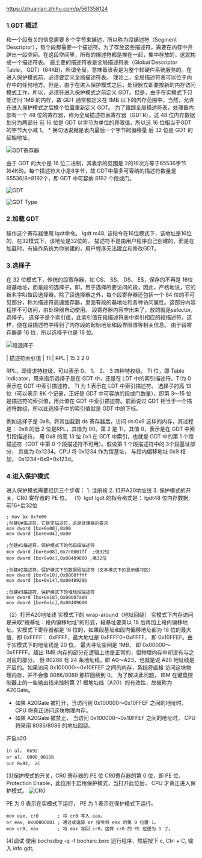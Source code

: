 <!--
 * @Author: Alan Yin
 * @Date: 2024-05-03 18:30:56
 * @LastEditTime: 2024-05-03 20:00:54
 * @LastEditors: Alan Yin
 * @FilePath: /windows_cifs/training/myOS/docs/02_GDT_IDT.md
 * @Description:
 * // -*- mode:C; tab-width:8; c-basic-offset:2; indent-tabs-mode:t -*-
 * // vim: ts=8 sw=2 smarttab
 * Copyright (c) 2024 by Alan Yin, All Rights Reserved.
-->

https://zhuanlan.zhihu.com/p/561358124

### 1.GDT 概述
和一个段有关的信息需要 8 个字节来描述，所以称为段描述符（Segment Descriptor），每个段都需要一个描述符。为了存放这些描述符，需要在内存中开辟出一段空间。在这段空间里，所有的描述符都是挨在一起，集中存放的，这就构成一个描述符表。
最主要的描述符表是全局描述符表（Global Descriptor Table， GDT）(64KB)，所谓全局，意味着该表是为整个软硬件系统服务的。在进入保护模式前，必须要定义全局描述符表。
理论上，全局描述符表可以位于内存中的任何地方。但是，由于在进入保护模式之后，处理器立即要按新的内存访问模式工作，所以，必须在进入保护模式之前定义 GDT。但是，由于在实模式下只能访问 1MB 的内存，故 GDT 通常都定义在 1MB 以下的内存范围中。当然，允许在进入保护模式之后换个位置重新定义 GDT。
为了跟踪全局描述符表，处理器内部有一个 48 位的寄存器，称为全局描述符表寄存器（GDTR）。这 48 位内存数据划分为两部分 前 16 位是 GDT 以字节为单位的界限值，所以这 16 位相当于GDT 的字节大小减 1。 * 换句话说就是表内最后一个字节的偏移量 后 32 位是 GDT 的起始地址。

![GDT寄存器](https://pic4.zhimg.com/v2-be3a76f5b4f39fdb5d7d47f66c1af8ef_r.jpg)

由于 GDT 的大小是 16 位二进制，其表示的范围是 2的16次方等于65536字节(64KB)。每个描述符大小是8字节，故 GDT中最多可容纳的描述符数量是65536/8=8192个，即 GDT 中可容纳 8192 个段或门。

![GDT](https://pic2.zhimg.com/v2-2ed786348410c8a5b22587d71ec76d19_r.jpg)

![GDT Type](https://pic3.zhimg.com/v2-71fa9036fabc551926c9df093b1bd05a_r.jpg)

### 2.加载 GDT
操作这个寄存器使用 lgdt命令。
lgdt m48;
该指令在16位模式下，该地址是16位的，在32模式下，该地址是32位的。
描述符不是由用户程序自己创建的，而是在加载时，有操作系统为你创建的，用户程序无法建立和修改GDT。

### 3.选择子
在 32 位模式下，传统的段寄存器，如 CS、 SS、 DS、 ES，保存的不再是 16位段基地址，而是段的选择子，即，用于选择所要访问的段，因此，严格地说，它的新名字叫做段选择器。除了段选择器之外，每个段寄存器还包括一个 64 位的不可见部分，称为描述符高速缓存器，里面有段的基地址和各种访问属性。这部分内容程序不可访问，由处理器自动使用。
段寄存器内容空出来了，放的就是selector,选择子。
选择子是个索引值，此索引值在段描述符表中索引相应的段描述符，这样，便在段描述符中得到了内存段的起始地址和段界限值等相关信息。
由于段寄存器是 16 位，所以选择子也是 16 位。

![段选择子](https://pic2.zhimg.com/v2-9558bf1f5c815300e981a57b76d3e90d_r.jpg)

|   描述符索引值    |  TI  |  RPL  |
15                 3      2       0

RPL，即请求特权级，可以表示 0、 1、 2、 3 四种特权级。
TI 位，即 Table Indicator，用来指示选择子是在 GDT 中，还是在 LDT 中的索引描述符。TI为 0 表示在 GDT 中索引描述符， TI 为 1 表示在 LDT 中索引描述符。
选择子的高 13 位（可以表示 8K 个记录，正好是 GDT 中可容纳的段或门数量），即第 3～15 位是描述符的索引值，用此值在 GDT 中索引描述符。前面说过 GDT 相当于一个描述符数组，所以此选择子中的索引值就是 GDT 中的下标。

例如选择子是 0x8，将其加载到 ds 寄存器后，访问 ds:0x9 这样的内存，其过程是： 0x8 的低 2 位是RPL，其值为 00。第 2 是 TI，其值 0，表示是在 GDT 中索引段描述符。 用 0x8 的高 13 位 0x1 在 GDT 中索引，也就是 GDT 中的第 1 个段描述符（GDT 中第 0 个段描述符不可用）。假设第 1 个段描述符中的 3个段基址部分， 其值为 0x1234。CPU 将 0x1234 作为段基址， 与段内偏移地址 0x9 相加， 0x1234+0x9=0x123d。

### 4.进入保护模式
进入保护模式需要经历三个步骤： 1. 注册段 2. 打开A20地址线 3. 保护模式的开关，CR0 寄存器的 PE 位。
（1）lgdt
lgdt 的指令格式是： lgdt48 位内存数据; 前16+后32位
```
; mov bx 0x7e00
;创建0#描述符，它是空描述符，这是处理器的要求
mov dword [bx+0x00],0x00
mov dword [bx+0x04],0x00

;创建#1描述符，保护模式下的代码段描述符
mov dword [bx+0x08],0x7c0001ff  ;低32位
mov dword [bx+0x0c],0x00409800 ;高32位

;创建#2描述符，保护模式下的数据段描述符（文本模式下的显示缓冲区）
mov dword [bx+0x10],0x8000ffff
mov dword [bx+0x14],0x0040920b

;创建#3描述符，保护模式下的堆栈段描述符
mov dword [bx+0x18],0x00007a00
mov dword [bx+0x1c],0x00409600
```
（2）打开A20地址线
实模式下的 wrap-around（地址回绕） 实模式下内存访问是采取“段基址：段内偏移地址”的形式，段基址要乘以 16 后再加上段内偏移地址。实模式下寄存器都是 16 位的，如果段基址和段内偏移地址都为 16 位的最大值，即 0xFFFF： 0xFFFF，最大地址是 0xFFFF0+0xFFFF， 即 0x10FFEF。由于实模式下的地址线是 20 位， 最大寻址空间是 1MB， 即 0x00000～0xFFFFF。超出 1MB 内存的部分在逻辑上也是正常的，但物理内存中却没有与之对应的部分。
但 80286 有 24 条地址线，即 A0～A23，也就是说 A20 地址线是开启的。如果访问 0x100000～0x10FFEF 之间的内存，系统将直接 访问这块物理内存，并不会像 8086/8088 那样回绕到 0。
为了解决此问题， IBM 在键盘控制器上的一些输出线来控制第 21 根地址线（A20）的有效性，故被称为 A20Gate。
* 如果 A20Gate 被打开，当访问到 0x100000～0x10FFEF 之间的地址时， CPU 将真正访问这块物理内存。
* 如果 A20Gate 被禁止， 当访问 0x100000～0x10FFEF 之间的地址时， CPU 将采用 8086/8088 的地址回绕。

开启a20
```
in al， 0x92
or al， 0000_0010B
out 0x92， al
```
(3)保护模式的开关，CR0 寄存器的 PE 位
 CR0寄存器的第 0 位，即 PE 位， Protection Enable，此位用于启用保护模式，当打开此位后， CPU 才真正进入保护模式。
![CR0](https://pic4.zhimg.com/v2-d346e166271cf951103dd1b508729083_r.jpg)

PE 为 0 表示在实模式下运行， PE 为 1 表示在保护模式下运行。
```
mov eax, cr0       ; 将 cr0 写入 eax。
or eax, 0x00000001 ; 通过或运算 or 指令将 eax 的第 0 位置 1。
mov cr0, eax       ; 将 eax 写回 cr0，这样 cr0 的 PE 位便为 1 了。
```

(4)调试
使用 bochsdbg -q -f bochsrc.bxrc 运行程序，然后按下 c, Ctrl + C, 输入 info gdt;
